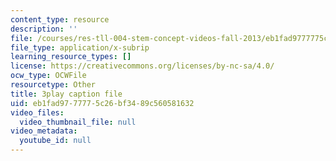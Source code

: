 ```yaml
---
content_type: resource
description: ''
file: /courses/res-tll-004-stem-concept-videos-fall-2013/eb1fad9777775c26bf3489c560581632_IOcrHOc23N4.vtt
file_type: application/x-subrip
learning_resource_types: []
license: https://creativecommons.org/licenses/by-nc-sa/4.0/
ocw_type: OCWFile
resourcetype: Other
title: 3play caption file
uid: eb1fad97-7777-5c26-bf34-89c560581632
video_files:
  video_thumbnail_file: null
video_metadata:
  youtube_id: null
---
```

